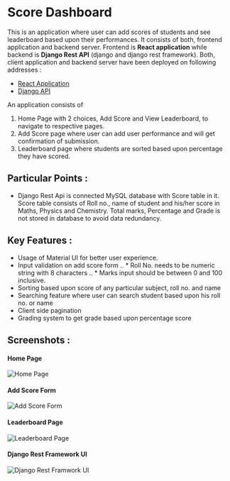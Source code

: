 # Score Dashboard

This is an application where user can add scores of students and see leaderboard based upon their performances. It consists of both, frontend application and backend server. Frontend is **React application** while backend is **Django Rest API** (django and django rest framework). Both, client application and backend server have been deployed on following addresses :

* [React Application](https://scoredashboard.herokuapp.com)
* [Django API](https://score-dashboard-api.herokuapp.com)

An application consists of
1. Home Page with 2 choices, Add Score and View Leaderboard, to navigate to respective pages.
2. Add Score page where user can add user performance and will get confirmation of submission.
3. Leaderboard page where students are sorted based upon percentage they have scored.

## Particular Points :

* Django Rest Api is connected MySQL database with Score table in it. Score table consists of Roll no., name of student and his/her score in Maths, Physics and Chemistry. Total marks, Percentage and Grade is not stored in database to avoid data redundancy.

## Key Features :

* Usage of Material UI for better user experience.
* Input validation on add score form
.. * Roll No. needs to be numeric string with 8 characters
.. * Marks input should be between 0 and 100 inclusive.
* Sorting based upon score of any particular subject, roll no. and name
* Searching feature where user can search student based upon his roll no. or name
* Client side pagination
* Grading system to get grade based upon percentage score

## Screenshots :

#### Home Page

![Home Page](https://github.com/janvishah21/score-dashboard/tree/main/img/Homepage.png)

#### Add Score Form

![Add Score Form](https://github.com/janvishah21/score-dashboard/tree/main/img/Addscoreform.png)

#### Leaderboard Page

![Leaderboard Page](https://github.com/janvishah21/score-dashboard/tree/main/img/Leaderboard.png)

#### Django Rest Framework UI

![Django Rest Framwork UI](https://github.com/janvishah21/score-dashboard/tree/main/img/DjangoApiUI.png)